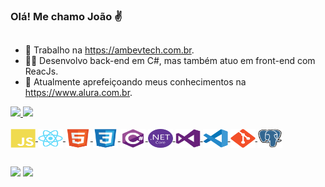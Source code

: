 
  ### Olá! Me chamo João ✌
  
##

- 🔭 Trabalho na https://ambevtech.com.br.
- 👨‍💻 Desenvolvo back-end em C#, mas também atuo em front-end com ReacJs.
- 🌱 Atualmente aprefeiçoando meus conhecimentos na https://www.alura.com.br.


 <div>
  <a href="https://github.com/JoaoPstein">
  <img height="180em" src="https://github-readme-stats.vercel.app/api?username=JoaoPstein&show_icons=true&theme=dark&include_all_commits=true&count_private=true"/>
  <img height="180em" src="https://github-readme-stats.vercel.app/api/top-langs/?username=JoaoPstein&layout=compact&langs_count=7&theme=dark"/>
</div>
  
  <div style="display: inline_block"><br>
  <img align="center" alt="stein-Js" height="30" width="40" src="https://raw.githubusercontent.com/devicons/devicon/master/icons/javascript/javascript-plain.svg">
  <img align="center" alt="stein-React" height="30" width="40" src="https://raw.githubusercontent.com/devicons/devicon/master/icons/react/react-original.svg">
  <img align="center" alt="stein-HTML" height="30" width="40" src="https://raw.githubusercontent.com/devicons/devicon/master/icons/html5/html5-original.svg">
  <img align="center" alt="stein-CSS" height="30" width="40" src="https://raw.githubusercontent.com/devicons/devicon/master/icons/css3/css3-original.svg">
  <img align="center" alt="stein-Csharp" height="30" width="40" src="https://raw.githubusercontent.com/devicons/devicon/master/icons/csharp/csharp-original.svg">
  <img align="center" alt="stein-Csharp" height="30" width="40" src="https://raw.githubusercontent.com/devicons/devicon/master/icons/dotnetcore/dotnetcore-original.svg">
  <img align="center" alt="stein-Csharp" height="30" width="40" src="https://raw.githubusercontent.com/devicons/devicon/master/icons/visualstudio/visualstudio-plain.svg">
  <img align="center" alt="stein-Csharp" height="30" width="40" src="https://raw.githubusercontent.com/devicons/devicon/master/icons/vscode/vscode-original.svg">
  <img align="center" alt="stein-Csharp" height="30" width="40" src="https://raw.githubusercontent.com/devicons/devicon/master/icons/git/git-original.svg">
  <img align="center" alt="stein-Csharp" height="30" width="40" src="https://raw.githubusercontent.com/devicons/devicon/master/icons/postgresql/postgresql-original.svg">
 </div>

 ##
  
 <div> 
  <a href="https://instagram.com/sktstein" target="_blank"><img src="https://img.shields.io/badge/-Instagram-%23E4405F?style=for-the-badge&logo=instagram&logoColor=white" target="_blank"></a>
   <a href="https://www.linkedin.com/in/jo%C3%A3o-stein-031471184/" target="_blank"><img src="https://img.shields.io/badge/-LinkedIn-%230077B5?style=for-the-badge&logo=linkedin&logoColor=white" target="_blank"></a> 
</div>

